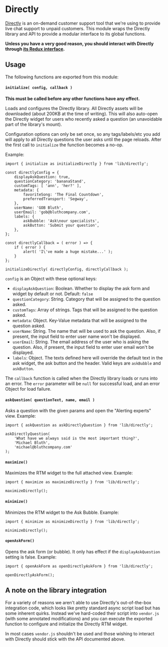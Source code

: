 Directly
========

[Directly](https://www.directly.com/) is an on-demand customer support tool that we're
using to provide live chat support to unpaid customers. This module wraps the Directly
library and API to provide a modular interface to its global functions.

**Unless you have a very good reason, you should interact with Directly through [its
Redux interface](../../state/directly).**

## Usage

The following functions are exported from this module:

#### `initialize( config, callback )`

**This must be called before any other functions have any effect.**

Loads and configures the Directly library. All Directly assets will be downloaded
(about 200KB at the time of writing). This will also auto-open the Directly widget
for users who recently asked a question (an unavoidable part of the library's mount).

Configuration options can only be set once, so any tags/labels/etc you add will apply
to all Directly questions the user asks until the page reloads. After the first call
to `initialize` the function becomes a no-op.

Example:

```
import { initialize as initializeDirectly } from 'lib/directly';

const directlyConfig = {
	displayAskQuestion: true,
	questionCategory: 'bananaStand',
	customTags: [ 'ann', 'her?' ],
	metadata: {
		favoriteSong: 'The Final Countdown',
		preferredTransport: 'Segway',
	},
	userName: 'GOB Bluth',
	userEmail: 'gob@bluthcompany.com',
	labels: {
		askBubble: 'Ask\nour specialists',
		askButton: 'Submit your question',
	},
};

const directlyCallback = ( error ) => {
	if ( error ) {
		alert( 'I\'ve made a huge mistake...' );
	}
};

initializeDirectly( directlyConfig, directlyCallback );
```

`config` is an Object with these optional keys:
- `displayAskQuestion`: Boolean. Whether to display the ask form and widget by default or not. Default: `false`
- `questionCategory`: String. Category that will be assigned to the question asked.
- `customTags`: Array of strings. Tags that will be assigned to the question asked.
- `metadata`: Object. Key-Value metadata that will be assigned to the question asked.
- `userName`: String. The name that will be used to ask the question. Also, if present, the input field to enter user name won't be displayed.
- `userEmail`: String. The email address of the user who is asking the question. Also, if present, the input field to enter user email won't be displayed.
- `labels`: Object. The texts defined here will override the default text in the ask widget, the ask button and the header. Valid keys are `askBubble` and `askButton`.

The `callback` function is called when the Directly library loads or runs into an error. The `error` parameter will be `null` for successful load, and an error Object for load failure.


#### `askQuestion( questionText, name, email )`

Asks a question with the given params and open the "Alerting experts" view. Example:

```
import { askQuestion as askDirectlyQuestion } from 'lib/directly';

askDirectlyQuestion(
	'What have we always said is the most important thing?',
	'Michael Bluth',
	'michael@bluthcompany.com'
);
```

#### `maximize()`
Maximizes the RTM widget to the full attached view. Example:

```
import { maximize as maximizeDirectly } from 'lib/directly';

maximizeDirectly();
```

#### `minimize()`
Minimizes the RTM widget to the Ask Bubble. Example:

```
import { minimize as minimizeDirectly } from 'lib/directly';

minimizeDirectly();
```

#### `openAskForm()`
Opens the ask form (or bubble). It only has effect if the `displayAskQuestion` setting
is false. Example:

```
import { openAskForm as openDirectlyAskForm } from 'lib/directly';

openDirectlyAskForm();
```

## A note on the library integration

For a variety of reasons we aren't able to use Directly's out-of-the-box integration
code, which looks like pretty standard async script load but has some inherent quirks.
Instead we've hard-coded their script into `vendor.js` (with some annotated modifications)
and you can execute the exported function to configure and initialize the Directly RTM widget.

In most cases `vendor.js` shouldn't be used and those wishing to interact with Directly
should stick with the API documented above.
